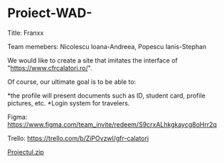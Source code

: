 # Proiect-WAD-
Title: Franxx

Team memebers: Nicolescu Ioana-Andreea, Popescu Ianis-Stephan

We would like to create a site that imitates the interface of "https://www.cfrcalatori.ro/". 

Of course, our ultimate goal is to be able to:

*the profile will present documents such as ID, student card, profile pictures, etc.
*Login system for travelers.

Figma: https://www.figma.com/team_invite/redeem/S9crxALhkgkaycg8oHrr2q

Trello: https://trello.com/b/ZiPOvzwl/gfr-calatori











[Proiectul.zip](https://github.com/reiuski/Proiect-WAD-/files/15472483/Proiectul.zip)
